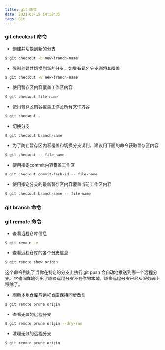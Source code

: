 ```yaml
---
title: git-命令
date: 2021-03-15 14:58:35
tags: Git
---
```


### git checkout 命令
- 创建并切换到新的分支
```bash
$ git checkout -b new-branch-name
```

- 强制创建并切换到新的分支，如果有同名分支则将其覆盖
``` bash
$ git checkout -B new-branch-name
```

- 使用暂存区内容覆盖工作区内容
```bash
$ git checkout file-name
```

- 使用暂存区内容覆盖工作区所有文件内容
```bash
$ git checkout .
```

- 切换分支
```bash
$ git checkout branch-name
```

- 为了防止暂存区内容覆盖和切换分支误判，建议用下面的命令获取暂存区内容
```bash 
$ git checkout -- file-name
```

- 使用指定commit内容覆盖工作区
```bash 
$ git checkout commit-hash-id -- file-name
```

- 使用指定分支的最新暂存区内容覆盖当前工作区内容
```bash
$ git checkout branch-name -- file-name
```


### git branch 命令



### git remote 命令
- 查看远程仓库信息
```bash
$ git remote -v
```

- 查看远程仓库的各个分支信息
```bash
$ git remote show origin
```
这个命令列出了当你在特定的分支上执行 git push 会自动地推送到哪一个远程分支。它也同样地列出了哪些远程分支不在你的本地，哪些远程分支已经从服务器上移除了。

- 刷新本地仓库与远程仓库保持同步改动
```bash
$ git remote prune origin
```

- 查看无效的远程分支
```bash
$ git remote prune origin --dry-run
```

- 清理无效的远程分支
```bash
$ git remote prune origin
```

